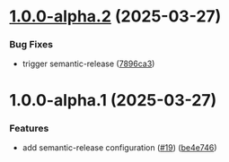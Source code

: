 # [1.0.0-alpha.2](https://github.com/VReippainen/hevy-mcp-server/compare/v1.0.0-alpha.1...v1.0.0-alpha.2) (2025-03-27)


### Bug Fixes

* trigger semantic-release ([7896ca3](https://github.com/VReippainen/hevy-mcp-server/commit/7896ca3e16dd871904991fc2b7a6a3c6642a8ff7))

# 1.0.0-alpha.1 (2025-03-27)


### Features

* add semantic-release configuration ([#19](https://github.com/VReippainen/hevy-mcp-server/issues/19)) ([be4e746](https://github.com/VReippainen/hevy-mcp-server/commit/be4e7465ed1fe12ffbc9d61c34013a5a598fdbc6))
